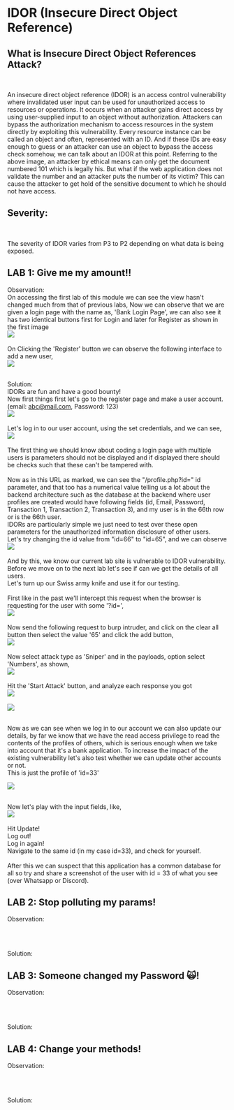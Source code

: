 # IDOR (Insecure Direct Object Reference)

<h2> What is Insecure Direct Object References Attack?</h2> <br>

An insecure direct object reference (IDOR) is an access control vulnerability where invalidated user input can be used for unauthorized access to resources or operations. It occurs when an attacker gains direct access by using user-supplied input to an object without authorization. Attackers can bypass the authorization mechanism to access resources in the system directly by exploiting this vulnerability. Every resource instance can be called an object and often, represented with an ID. And if these IDs are easy enough to guess or an attacker can use an object to bypass the access check somehow, we can talk about an IDOR at this point. Referring to the above image, an attacker by ethical means can only get the document numbered 101 which is legally his. But what if the web application does not validate the number and an attacker puts the number of its victim? This can cause the attacker to get hold of the sensitive document to which he should not have access. <br>

<h2> Severity: </h2><br>

The severity of IDOR varies from P3 to P2 depending on what data is being exposed.<br>

<h2> LAB 1: Give me my amount!!</h2>
Observation: <br>
On accessing the first lab of this module we can see the view hasn't changed much from that of previous labs, Now we can observe that we are given a login page with the name as, 'Bank Login Page', we can also see it has two identical buttons first for Login and later for Register as shown in the first image
<br>
<img src="https://github.com/MHKace/Walkthroughs/assets/157091170/d99c2427-ad5e-4cfb-b214-d13cd762e4f9"><br><br>
On Clicking the 'Register' button we can observe the following interface to add a new user,<br>
<img src="https://github.com/MHKace/Walkthroughs/assets/157091170/c8d505f0-076b-431c-a72e-ab80d5eb78c9"><br><br>

Solution: <br>
IDORs are fun and have a good bounty!<br>
Now first things first let's go to the register page and make a user account. (email: abc@mail.com, Password: 123)<br>
<img src="https://github.com/MHKace/Walkthroughs/assets/157091170/f11b8fa3-a336-4484-acc4-c8acf206fd9d"><br><br>
Let's log in to our user account, using the set credentials, and we can see,<br>
<img src="https://github.com/MHKace/Walkthroughs/assets/157091170/261c0684-4cc0-4d4a-8ed9-ebb4203c4881"><br><br>
The first thing we should know about coding a login page with multiple users is parameters should not be displayed and if displayed there should be checks such that these can't be tampered with. <br><br>
Now as in this URL as marked, we can see the "/profile.php?id=" id parameter, and that too has a numerical value telling us a lot about the backend architecture such as the database at the backend where user profiles are created would have following fields (id, Email, Password, Transaction 1, Transaction 2, Transaction 3), and my user is in the 66th row or is the 66th user. <br>
IDORs are particularly simple we just need to test over these open parameters for the unauthorized information disclosure of other users.<br>
Let's try changing the id value from "id=66" to "id=65", and we can observe<br>
<img src="https://github.com/MHKace/Walkthroughs/assets/157091170/0215e6a6-92b2-4124-b586-e0082066db74"><br><br>
And by this, we know our current lab site is vulnerable to IDOR vulnerability.<br>
Before we move on to the next lab let's see if can we get the details of all users.<br>
Let's turn up our Swiss army knife and use it for our testing.<br><br>
First like in the past we'll intercept this request when the browser is requesting for the user with some '?id=', <br>
<img src="https://github.com/MHKace/Walkthroughs/assets/157091170/3e23c537-e2c0-4c36-af9c-0984e86833eb"><br><br>
Now send the following request to burp intruder, and click on the clear all button then select the value '65' and click the add button, <br>
<img src="https://github.com/MHKace/Walkthroughs/assets/157091170/8efc2c6c-496b-4541-a1c1-20f86c36325d"><br><br>
Now select attack type as 'Sniper' and in the payloads, option select 'Numbers', as shown,<br>
<img src="https://github.com/MHKace/Walkthroughs/assets/157091170/42f08c68-5a7e-4bae-bb8f-b3dc977adb29"><br><br>
Hit the 'Start Attack' button, and analyze each response you got<br>
<img src="https://github.com/MHKace/Walkthroughs/assets/157091170/825c9372-2a6d-4f7d-97e0-fd73b255ded6"><br><br>
<img src="https://github.com/MHKace/Walkthroughs/assets/157091170/d49485cb-d692-4666-952a-930b14c73540"><br><br>

Now as we can see when we log in to our account we can also update our details, by far we know that we have the read access privilege to read the contents of the profiles of others, which is serious enough when we take into account that it's a bank application. To increase the impact of the existing vulnerability let's also test whether we can update other accounts or not.<br>
This is just the profile of 'id=33'<br>

<img src="https://github.com/MHKace/Walkthroughs/assets/157091170/1f019d3a-9047-40db-b4e3-a0d5d5fef0ed"><br><br>

Now let's play with the input fields, like,<br>
<img src="https://github.com/MHKace/Walkthroughs/assets/157091170/2fea6174-32cf-4ef1-9ca6-f2148f467a86"><br><br>
Hit Update!<br>
Log out!<br>
Log in again! <br>
Navigate to the same id (in my case id=33), and check for yourself.<br>
<br>
After this we can suspect that this application has a common database for all so try and share a screenshot of the user with id = 33 of what you see (over Whatsapp or Discord). <br> 


<h2> LAB 2: Stop polluting my params!</h2>
Observation: <br>
<br>

<img src=""><br><br>

Solution: <br>
<h2> LAB 3: Someone changed my Password 🙀!</h2>
Observation: <br>
<br>

<img src=""><br><br>

Solution: <br>
<h2> LAB 4: Change your methods!</h2>
Observation: <br>
<br>

<img src=""><br><br>

Solution: <br>
